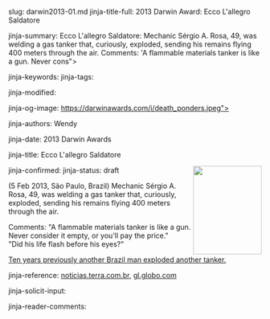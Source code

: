 slug: darwin2013-01.md
jinja-title-full: 2013 Darwin Award: Ecco L'allegro Saldatore

jinja-summary: Ecco L'allegro Saldatore: Mechanic S&#xe9;rgio A. Rosa, 49, was welding a gas tanker that, curiously, exploded, sending his remains flying 400 meters through the air. Comments: 'A flammable materials tanker is like a gun. Never cons">

jinja-keywords:
jinja-tags:

jinja-modified:

jinja-og-image: https://darwinawards.com/i/death_ponders.jpeg">

jinja-authors: Wendy

jinja-date: 2013 Darwin Awards


jinja-title: Ecco L'allegro Saldatore


jinja-confirmed:
jinja-status: draft
<A href="/art/mcdonnell" target="_top"><IMG
src="/i/art/mcdonnell/Workin_carwash_color.med.jpg" align="right" border="0" width=136 height=176></A>

(5 Feb 2013, S&#xe3;o Paulo, Brazil) Mechanic S&#xe9;rgio A. Rosa, 49, was welding a
gas tanker that, curiously, exploded, sending his remains flying 400 meters
through the air.

Comments: "A flammable materials tanker is like a gun.<BR>
Never consider it empty, or you'll pay the price."
<BR>"Did his life flash before his eyes?"

<A href="/darwin/darwin2003-03.html">Ten years previously another Brazil man exploded another tanker.</A>

jinja-reference: <A href="http://noticias.terra.com.br/brasil/cidades/vc-reporter-caminhao-explode-e-mata-mecanico-no-interior-de-sp,eed2fad72acac310VgnVCM4000009bcceb0aRCRD.html">noticias.terra.com.br</A>, <A href="http://g1.globo.com/sao-paulo/sao-jose-do-rio-preto-aracatuba/noticia/2013/02/caminhao-tanque-explode-em-novo-horizonte-sp-e-mata-uma-pessoa.html">gl.globo.com</A>

jinja-solicit-input:

jinja-reader-comments:



<!--#include file=nav_2013.html -->


